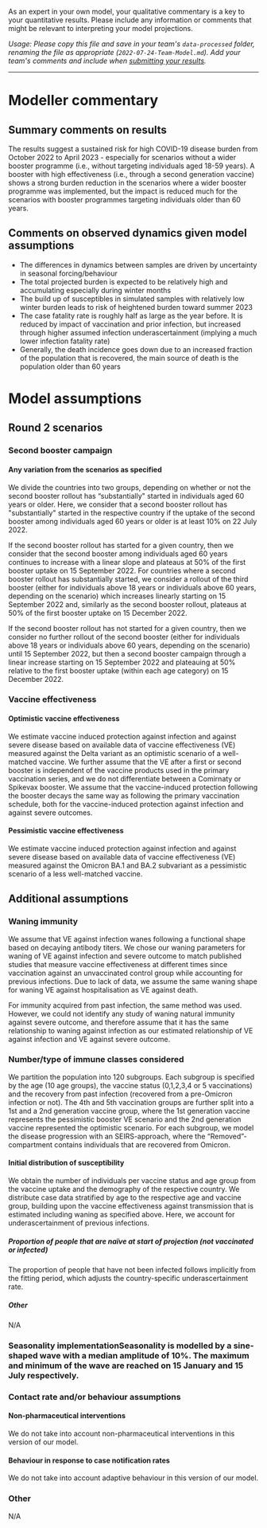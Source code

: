 As an expert in your own model, your qualitative commentary is a key to your quantitative results. Please include any information or comments that might be relevant to interpreting your model projections. 

_Usage: Please copy this file and save in your team's `data-processed` folder, renaming the file as appropriate (`2022-07-24-Team-Model.md`). Add your team's comments and include when [submitting your results](https://github.com/covid19-forecast-hub-europe/covid19-scenario-hub-europe/wiki/Submission-via-GitHub)._

---

# Modeller commentary

## Summary comments on results
The results suggest a sustained risk for high COVID-19 disease burden from October 2022 to April 2023 - especially for scenarios without a wider booster programme (i.e., without targeting individuals aged 18-59 years). A booster with high effectiveness (i.e., through a second generation vaccine) shows a strong burden reduction in the scenarios where a wider booster programme was implemented, but the impact is reduced much for the scenarios with booster programmes targeting individuals older than 60 years. 

## Comments on observed dynamics given model assumptions
- The differences in dynamics between samples are driven by uncertainty in seasonal forcing/behaviour
- The total projected burden is expected to be relatively high and accumulating especially during winter months
- The build up of susceptibles in simulated samples with relatively low winter burden leads to risk of heightened burden toward summer 2023
- The case fatality rate is roughly half as large as the year before. It is reduced by impact of vaccination and prior infection, but increased through higher assumed infection underascertainment (implying a much lower infection fatality rate)
- Generally, the death incidence goes down due to an increased fraction of the population that is recovered, the main source of death is the population older than 60 years 

# Model assumptions

## Round 2 scenarios

### Second booster campaign

#### Any variation from the scenarios as specified
We divide the countries into two groups, depending on whether or not the second booster rollout has “substantially" started in individuals aged 60 years or older. Here, we consider that a second booster rollout has "substantially" started in the respective country if the uptake of the second booster among individuals aged 60 years or older is at least 10% on 22 July 2022.

If the second booster rollout has started for a given country, then we consider that the second booster among individuals aged 60 years continues to increase with a linear slope and plateaus at 50% of the first booster uptake on 15 September 2022. For countries where a second booster rollout has substantially started, we consider a rollout of the third booster (either for individuals above 18 years or individuals above 60 years, depending on the scenario) which increases linearly starting on 15 September 2022 and, similarly as the second booster rollout, plateaus at 50% of the first booster uptake on 15 December 2022. 

If the second booster rollout has not started for a given country, then we consider no further rollout of the second booster (either for individuals above 18 years or individuals above 60 years, depending on the scenario) until 15 September 2022, but then a second booster campaign through a linear increase starting on 15 September 2022 and plateauing at 50% relative to the first booster uptake (within each age category) on 15 December 2022. 


### Vaccine effectiveness 

#### Optimistic vaccine effectiveness 
We estimate vaccine induced protection against infection and against severe disease based on available data of vaccine effectiveness (VE) measured against the Delta variant as an optimistic scenario of a well-matched vaccine. We further assume that the VE after a first or second booster is independent of the vaccine products used in the primary vaccination series, and we do not differentiate between a Comirnaty or Spikevax booster. We assume that the vaccine-induced protection following the booster decays the same way as following the primary vaccination schedule, both for the vaccine-induced protection against infection and against severe outcomes.


#### Pessimistic vaccine effectiveness
We estimate vaccine induced protection against infection and against severe disease based on available data of vaccine effectiveness (VE) measured against the Omicron BA.1 and BA.2 subvariant as a pessimistic scenario of a less well-matched vaccine. 



## Additional assumptions

### Waning immunity 
We assume that VE against infection wanes following a functional shape based on decaying antibody titers. We chose our waning parameters for waning of VE against infection and severe outcome to match published studies that measure vaccine effectiveness at different times since vaccination against an unvaccinated control group while accounting for previous infections. Due to lack of data, we assume the same waning shape for waning VE against hospitalisation as VE against death.

For immunity acquired from past infection, the same method was used. However, we could not identify any study of waning natural immunity against severe outcome, and therefore assume that it has the same relationship to waning against infection as our estimated relationship of VE against infection and VE against severe outcome. 

### Number/type of immune classes considered
We partition the population into 120 subgroups. Each subgroup is specified by the age (10 age groups), the vaccine status (0,1,2,3,4 or 5 vaccinations) and the recovery from past infection (recovered from a pre-Omicron infection or not). The 4th and 5th vaccination groups are further split into a 1st and a 2nd generation vaccine group, where the 1st generation vaccine represents the pessimistic booster VE scenario and the 2nd generation vaccine represented the optimistic scenario. For each subgroup, we model the disease progression with an SEIRS-approach, where the “Removed”-compartment contains individuals that are recovered from Omicron. 

#### Initial distribution of susceptibility 
We obtain the number of individuals per vaccine status and age group from the vaccine uptake and the demography of the respective country. We distribute case data stratified by age to the respective age and vaccine group, building upon the vaccine effectiveness against transmission that is estimated including waning as specified above. Here, we account for underascertainment of previous infections.  

##### Proportion of people that are naïve at start of projection (not vaccinated or infected)
The proportion of people that have not been infected follows implicitly from the fitting period, which adjusts the country-specific underascertainment rate.

##### Other
N/A

### Seasonality implementationSeasonality is modelled by a sine-shaped wave with a median amplitude of 10%. The maximum and minimum of the wave are reached on 15 January and 15 July respectively. 

### Contact rate and/or behaviour assumptions

#### Non-pharmaceutical interventions
We do not take into account non-pharmaceutical interventions in this version of our model.

#### Behaviour in response to case notification rates
We do not take into account adaptive behaviour in this version of our model.

### Other
N/A
